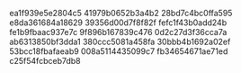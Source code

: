 ea1f939e5e2804c5
41979b0652b3a4b2
28bd7c4bc0ffa595
e8da361684a18629
39356d00d7f8f82f
fefc1f43b0add24b
fe1b9fbaac937e7c
9f896b167839c476
0d2c27d3f36cca7a
ab6313850bf3dda1
380ccc5081a458fa
30bbb4b1692a02ef
53bcc18fbafaeab9
008a5114435099c7
fb34654671ae71ed
c25f54fcbceb7db8
